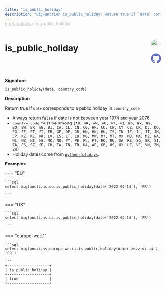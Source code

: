 ```yaml
---
title: "is_public_holiday"
description: "BigFunction is_public_holiday: Return true if `date` corresponds to a public holiday in `country_code`"
---
```


<span style="color: silver; position: relative; top: -1rem">
  <a href=".." style="color: silver">bigfunctions </a> > is_public_holiday
</span>

# is_public_holiday


<div style="position: relative; top: -4rem; margin-bottom:  -2rem; text-align: right; z-index: 9999;">
  
  <a href="https://www.linkedin.com/in/paul-marcombes" title="Author: Paul Marcombes" target="_blank">
    <img src="https://lh3.googleusercontent.com/a-/ACB-R5RDf2yxcw1p_IYLCKmiUIScreatDdhG8B83om6Ohw=s260" width="32" style=" border-radius: 50% !important">
  </a>
  
  <a href="{REPO_URL}/tree/main/bigfunctions/is_public_holiday.yaml" title="Edit on GitHub" target="_blank"><svg xmlns="http://www.w3.org/2000/svg" width="32" height="32" viewBox="0 0 24 24"><path fill="#5d6cc0" d="M12 0c-6.626 0-12 5.373-12 12 0 5.302 3.438 9.8 8.207 11.387.599.111.793-.261.793-.577v-2.234c-3.338.726-4.033-1.416-4.033-1.416-.546-1.387-1.333-1.756-1.333-1.756-1.089-.745.083-.729.083-.729 1.205.084 1.839 1.237 1.839 1.237 1.07 1.834 2.807 1.304 3.492.997.107-.775.418-1.305.762-1.604-2.665-.305-5.467-1.334-5.467-5.931 0-1.311.469-2.381 1.236-3.221-.124-.303-.535-1.524.117-3.176 0 0 1.008-.322 3.301 1.23.957-.266 1.983-.399 3.003-.404 1.02.005 2.047.138 3.006.404 2.291-1.552 3.297-1.23 3.297-1.23.653 1.653.242 2.874.118 3.176.77.84 1.235 1.911 1.235 3.221 0 4.609-2.807 5.624-5.479 5.921.43.372.823 1.102.823 2.222v3.293c0 .319.192.694.801.576 4.765-1.589 8.199-6.086 8.199-11.386 0-6.627-5.373-12-12-12z"/></svg></a>
</div>



**Signature** 
```
is_public_holiday(date, country_code)
```

**Description**

Return true if `date` corresponds to a public holiday in `country_code`

- Always return `false` if date is not between year 1974 and year 2076.
- `country_code` must be among `[AO, AR, AW, AU, AT, AZ, BD, BY, BE, BO, BW, BR, BG, BI, CA, CL, CN, CO, HR, CU, CW, CY, CZ, DK, DJ, DO, EG, EE, ET, FI, FR, GE, DE, GR, HN, HK, HU, IS, IN, IE, IL, IT, JM, JP, KZ, KE, KR, LV, LS, LT, LU, MG, MW, MY, MT, MX, MD, MA, MZ, NA, NL, NZ, NI, NG, MK, NO, PY, PE, PL, PT, RO, RU, SA, RS, SG, SK, SI, ZA, ES, SZ, SE, CH, TW, TN, TR, UA, AE, GB, US, UY, UZ, VE, VN, ZM, ZW]`
- Holiday dates come from <a href="https://python-holidays.readthedocs.io/" target="_blank">`python-holidays`</a>.






**Examples**













=== "EU"

    ```sql
    select bigfunctions.eu.is_public_holiday(date('2022-07-14'), 'FR')
    
    ```




=== "US"

    ```sql
    select bigfunctions.us.is_public_holiday(date('2022-07-14'), 'FR')
    
    ```




=== "europe-west1"

    ```sql
    select bigfunctions.europe_west1.is_public_holiday(date('2022-07-14'), 'FR')
    
    ```









<pre style="margin-top: -1rem;">
<code style="padding-top: 0px; padding-bottom: 0px;">+-------------------+
| is_public_holiday |
+-------------------+
| true              |
+-------------------+
</code>
</pre>









